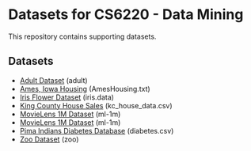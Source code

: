 # Datasets for CS6220 - Data Mining

This repository contains supporting datasets.

## Datasets

* [Adult Dataset](https://archive.ics.uci.edu/ml/datasets/adult) (adult)
* [Ames, Iowa Housing](http://jse.amstat.org/v19n3/decock.pdf) (AmesHousing.txt)
* [Iris Flower Dataset](https://archive.ics.uci.edu/ml/datasets/iris) (iris.data)
* [King County House Sales](https://www.kaggle.com/harlfoxem/housesalesprediction) (kc_house_data.csv)
* [MovieLens 1M Dataset](https://grouplens.org/datasets/movielens/1m/) (ml-1m)
* [MovieLens 1M Dataset](https://grouplens.org/datasets/movielens/1m/) (ml-1m)
* [Pima Indians Diabetes Database](https://www.kaggle.com/uciml/pima-indians-diabetes-database) (diabetes.csv)
* [Zoo Dataset](https://archive.ics.uci.edu/ml/datasets/zoo) (zoo)
